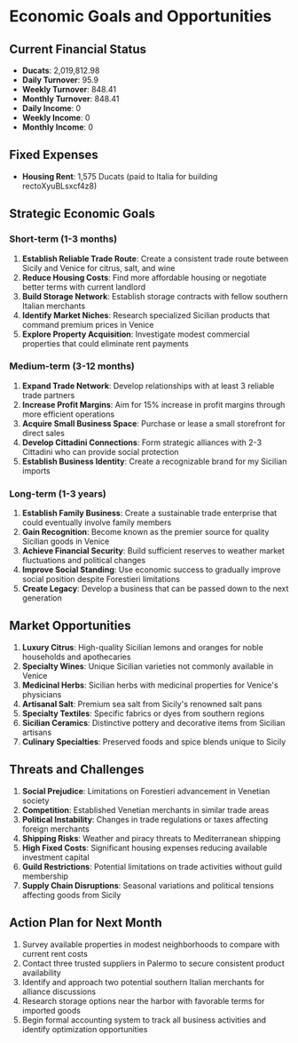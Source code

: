 # Economic Goals and Opportunities

## Current Financial Status
- **Ducats**: 2,019,812.98
- **Daily Turnover**: 95.9
- **Weekly Turnover**: 848.41
- **Monthly Turnover**: 848.41
- **Daily Income**: 0
- **Weekly Income**: 0
- **Monthly Income**: 0

## Fixed Expenses
- **Housing Rent**: 1,575 Ducats (paid to Italia for building rectoXyuBLsxcf4z8)

## Strategic Economic Goals

### Short-term (1-3 months)
1. **Establish Reliable Trade Route**: Create a consistent trade route between Sicily and Venice for citrus, salt, and wine
2. **Reduce Housing Costs**: Find more affordable housing or negotiate better terms with current landlord
3. **Build Storage Network**: Establish storage contracts with fellow southern Italian merchants
4. **Identify Market Niches**: Research specialized Sicilian products that command premium prices in Venice
5. **Explore Property Acquisition**: Investigate modest commercial properties that could eliminate rent payments

### Medium-term (3-12 months)
1. **Expand Trade Network**: Develop relationships with at least 3 reliable trade partners
2. **Increase Profit Margins**: Aim for 15% increase in profit margins through more efficient operations
3. **Acquire Small Business Space**: Purchase or lease a small storefront for direct sales
4. **Develop Cittadini Connections**: Form strategic alliances with 2-3 Cittadini who can provide social protection
5. **Establish Business Identity**: Create a recognizable brand for my Sicilian imports

### Long-term (1-3 years)
1. **Establish Family Business**: Create a sustainable trade enterprise that could eventually involve family members
2. **Gain Recognition**: Become known as the premier source for quality Sicilian goods in Venice
3. **Achieve Financial Security**: Build sufficient reserves to weather market fluctuations and political changes
4. **Improve Social Standing**: Use economic success to gradually improve social position despite Forestieri limitations
5. **Create Legacy**: Develop a business that can be passed down to the next generation

## Market Opportunities
1. **Luxury Citrus**: High-quality Sicilian lemons and oranges for noble households and apothecaries
2. **Specialty Wines**: Unique Sicilian varieties not commonly available in Venice
3. **Medicinal Herbs**: Sicilian herbs with medicinal properties for Venice's physicians
4. **Artisanal Salt**: Premium sea salt from Sicily's renowned salt pans
5. **Specialty Textiles**: Specific fabrics or dyes from southern regions
6. **Sicilian Ceramics**: Distinctive pottery and decorative items from Sicilian artisans
7. **Culinary Specialties**: Preserved foods and spice blends unique to Sicily

## Threats and Challenges
1. **Social Prejudice**: Limitations on Forestieri advancement in Venetian society
2. **Competition**: Established Venetian merchants in similar trade areas
3. **Political Instability**: Changes in trade regulations or taxes affecting foreign merchants
4. **Shipping Risks**: Weather and piracy threats to Mediterranean shipping
5. **High Fixed Costs**: Significant housing expenses reducing available investment capital
6. **Guild Restrictions**: Potential limitations on trade activities without guild membership
7. **Supply Chain Disruptions**: Seasonal variations and political tensions affecting goods from Sicily

## Action Plan for Next Month
1. Survey available properties in modest neighborhoods to compare with current rent costs
2. Contact three trusted suppliers in Palermo to secure consistent product availability
3. Identify and approach two potential southern Italian merchants for alliance discussions
4. Research storage options near the harbor with favorable terms for imported goods
5. Begin formal accounting system to track all business activities and identify optimization opportunities
